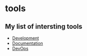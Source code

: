 # tools
## My list of intersting tools

* [Development](dev.md)
* [Documentation](documentation.md)
* [DevOps](devops.md)

